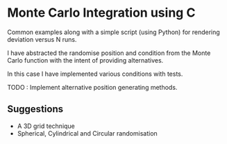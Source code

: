 # Monte Carlo Integration using C

Common examples along with a simple script (using Python)
for rendering deviation versus N runs.

I have abstracted the randomise position and condition
from the Monte Carlo function with the intent of providing alternatives.

In this case I have implemented various conditions with tests.

TODO : Implement alternative position generating methods.

## Suggestions

* A 3D grid technique
* Spherical, Cylindrical and Circular randomisation